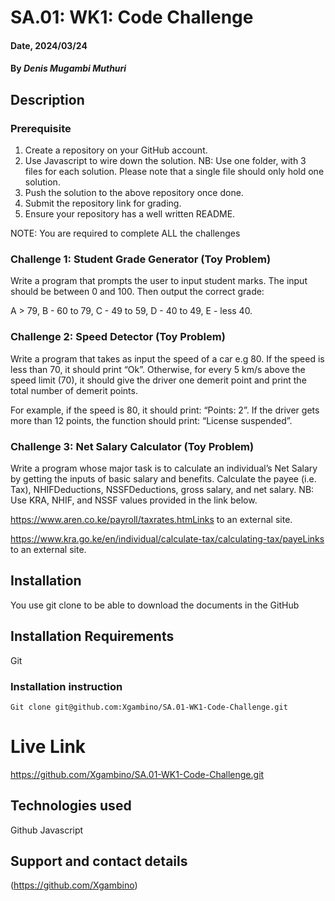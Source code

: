 # SA.01: WK1: Code Challenge

#### Date, 2024/03/24

#### By *Denis Mugambi Muthuri*

## Description
### Prerequisite
1. Create a repository on your GitHub account.
2. Use Javascript to wire down the solution.
NB: Use one folder, with 3 files for each solution. Please note that a single file should only hold one solution.
3. Push the solution to the above repository once done.
4. Submit the repository link for grading.
5. Ensure your repository has a well written README. 

NOTE: You are required to complete ALL the challenges
### Challenge 1: Student Grade Generator (Toy Problem)
Write a program that prompts the user to input student marks. The input should be between 0 and 100. Then output the correct grade: 

A > 79, B - 60 to 79, C -  49 to 59, D - 40 to 49, E - less 40.

### Challenge 2: Speed Detector (Toy Problem)
Write a program that takes as input the speed of a car e.g 80. If the speed is less than 70, it should print “Ok”. Otherwise, for every 5 km/s above the speed limit (70), it should give the driver one demerit point and print the total number of demerit points.

For example, if the speed is 80, it should print: “Points: 2”. If the driver gets more than 12 points, the function should print: “License suspended”.

### Challenge 3: Net Salary Calculator (Toy Problem)
Write a program whose major task is to calculate an individual’s Net Salary by getting the inputs of basic salary and benefits. Calculate the payee (i.e. Tax), NHIFDeductions, NSSFDeductions, gross salary, and net salary. 
NB: Use KRA, NHIF, and NSSF values provided in the link below.

https://www.aren.co.ke/payroll/taxrates.htmLinks to an external site.  

https://www.kra.go.ke/en/individual/calculate-tax/calculating-tax/payeLinks to an external site.

## Installation
You use git clone to be able to download the documents in the GitHub

## Installation Requirements
Git

### Installation instruction
```
Git clone git@github.com:Xgambino/SA.01-WK1-Code-Challenge.git

```

# Live Link
https://github.com/Xgambino/SA.01-WK1-Code-Challenge.git

## Technologies used
Github
Javascript

## Support and contact details
(https://github.com/Xgambino)

